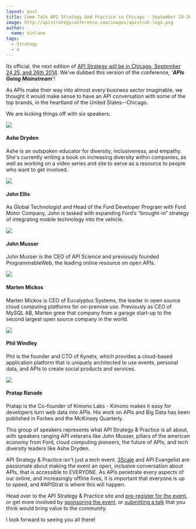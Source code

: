 ```yaml
---
layout: post
title: Come Talk API Strategy And Practice in Chicago - September 24-26th
image: http://apistrategyconference.com/images/apistrat-logo.png
author:
  name: kinlane
tags:
  - Strategy
  - 4
---
```

Its official, the next edition of [API Strategy will be in Chicago, September 24,25, and 26th 2014](http://apistrategyconference.com/). We've dubbed this version of the conference, '**_APIs Going Mainstream_**'!

As APIs make their way into almost every business sector imaginable, we thought it would make sense to have an API conversation with some of the top brands, in the heartland of the United States--Chicago.

We are kicking things off with six speakers:

![](http://kinlane-productions2.s3.amazonaws.com/up-image.php/speaker/ashe-dryden.jpg)

#### Ashe Dryden

Ashe is an outspoken educator for diversity, inclusiveness, and empathy. She's currently writing a book on increasing diversity within companies, as well as working on a video series and site to serve as a resource to people who want to get involved. 

![](http://kinlane-productions2.s3.amazonaws.com/up-image.php/speaker/john-ellis.jpg)

#### John Ellis

As Global Technologist and Head of the Ford Developer Program with Ford Motor Company, John is tasked with expanding Ford’s “brought-in” strategy of integrating mobile technology into the vehicle.

![](http://kinlane-productions2.s3.amazonaws.com/up-image.php/speaker/John-Musser-blackandwhite1.png)

#### John Musser

John Musser is the CEO of API Science and previously founded ProgrammableWeb, the leading online resource on open APIs.

![](http://kinlane-productions2.s3.amazonaws.com/up-image.php/speaker/Marten_Mickos.jpg)

#### Marten Mickos

Marten Mickos is CEO of Eucalyptus Systems, the leader in open source cloud computing platforms for on-premise use. Previously as CEO of MySQL AB, Marten grew that company from a garage start-up to the second largest open source company in the world.

![](http://kinlane-productions2.s3.amazonaws.com/up-image.php/speaker/phil%20windley.jpg)

#### Phil Windley

Phil is the founder and CTO of Kynetx, which provides a cloud-based application platform that is uniquely architected to use events, personal data, and APIs to create social products and services.

![](http://kinlane-productions2.s3.amazonaws.com/up-image.php/speaker/Pratap.png)

#### Pratap Ranade

Pratap is the Co-founder of Kimono Labs - Kimono makes it easy for developers turn web data into APIs. His work on APIs and Big Data has been published in Forbes and the McKinsey Quarterly.

This group of speakers represents what API Strategy & Practice is all about, with speakers ranging API veterans like John Musser, pillars of the american economy from Ford, cloud computing pioneers, the future of APIs, and tech diversity leaders like Ashe Dryden.  

API Strategy & Practice isn't just a tech event. [3Scale](http://bit.ly/13esk6Q) and API Evangelist are passionate about making the event an open, inclusive conversation about APIs, that is accessible to EVERYONE. As APIs penetrate every aspects of our online, and increasingly offline lives, it is important that everyone is up to speed, and #APIStrat is where this will happen.

Head over to the API Strategy & Practice site and [pre-register for the event](http://www.apistrategyconference.com/2014Chicago/register.php), or get more involved by [sponsoring the event](http://www.apistrategyconference.com/2014Chicago/contact-sponsor.php), or [submitting a talk](http://www.apistrategyconference.com/2014Chicago/contact-call-for-papers.php) that you think would bring value to the community.

I look forward to seeing you all there!